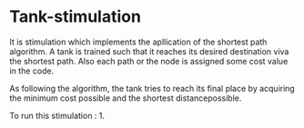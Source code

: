 # Tank-stimulation


It is stimulation which implements the apllication of the shortest path algorithm. A tank is trained such that it reaches its desired destination viva the shortest path. Also each path or the node is assigned some cost value in the code. 

As following the algorithm, the tank tries to reach its final place by acquiring the minimum cost possible and the shortest distancepossible.

To run this stimulation : 
1. 
